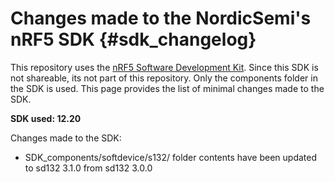Changes made to the NordicSemi's nRF5 SDK        {#sdk_changelog}
=============================
This repository uses the [nRF5 Software Development Kit](http://infocenter.nordicsemi.com/topic/com.nordic.infocenter.sdk/dita/sdk/nrf5_sdk.html).
Since this SDK is not shareable, its not part of this repository.
Only the components folder in the SDK is used.
This page provides the list of minimal changes made to the SDK.

**SDK used: 12.20**

Changes made to the SDK:

- SDK_components/softdevice/s132/ folder contents have been updated to sd132 3.1.0 from sd132 3.0.0
